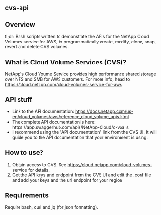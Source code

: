 ## cvs-api

## Overview
tl;dr: Bash scripts written to demonstrate the APIs for the NetApp Cloud Volumes service for AWS, to programmatically create, modify, clone, snap, revert and delete CVS volumes.

## What is Cloud Volume Services (CVS)?
NetApp's Cloud Voume Service provides high performance shared storage over NFS and SMB for AWS customers. For more info, head to https://cloud.netapp.com/cloud-volumes-service-for-aws

## API stuff
* Link to the API documentation:
https://docs.netapp.com/us-en/cloud_volumes/aws/reference_cloud_volume_apis.html
* The complete API documentation is here: https://app.swaggerhub.com/apis/NetApp-Cloud/c-vaa_s
* I recommend using the "API documentation" link from the CVS UI. It will guide you to the API documentation that your environment is using.

## How to use?
1. Obtain access to CVS. See https://cloud.netapp.com/cloud-volumes-service for details.
2. Get the API keys and endpoint from the CVS UI and edit the .conf file and add your keys and the url endpoint for your region

## Requirements
Require bash, curl and jq (for json formatting).

